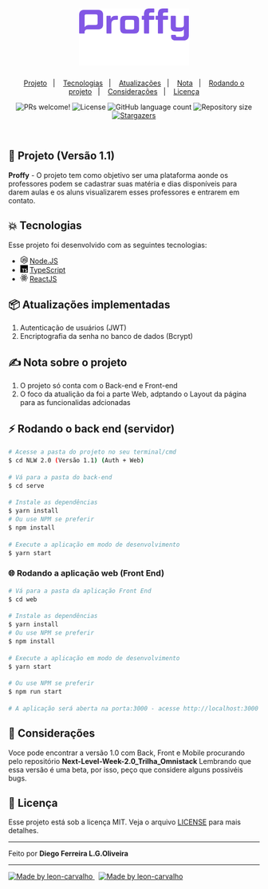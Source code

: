 <h1 align="center">
    <img alt="Proffy" title="Proffy" src=".github/logo.svg" width="220px" />
</h1>

<p align="center">
  <a href="#-tecnologias">Projeto</a>&nbsp;&nbsp;&nbsp;|&nbsp;&nbsp;&nbsp;
  <a href="#-projeto">Tecnologias</a>&nbsp;&nbsp;&nbsp;|&nbsp;&nbsp;&nbsp;
  <a href="#-layout">Atualizações</a>&nbsp;&nbsp;&nbsp;|&nbsp;&nbsp;&nbsp;
  <a href="#-tecnologias">Nota</a>&nbsp;&nbsp;&nbsp;|&nbsp;&nbsp;&nbsp;
  <a href="#-como-rodar-o-projeto">Rodando o projeto</a>&nbsp;&nbsp;&nbsp;|&nbsp;&nbsp;&nbsp;
  <a href="#-como-rodar-o-projeto">Considerações</a>&nbsp;&nbsp;&nbsp;|&nbsp;&nbsp;&nbsp;
  <a href="#-licença">Licença</a>
  
</p>

<p align="center">
 <img src="https://img.shields.io/static/v1?label=PRs&message=welcome&color=7159c1&labelColor=000000" alt="PRs welcome!" />

  <img alt="License" src="https://img.shields.io/static/v1?label=license&message=MIT&color=7159c1&labelColor=000000">

  <img alt="GitHub language count" src="https://img.shields.io/github/languages/count/leon-carvalho/proffy?color=%2304D361">

  <img alt="Repository size" src="https://img.shields.io/github/repo-size/leon-carvalho/proffy">

   <a href="https://github.com/leon-carvalho/Ecoleta/stargazers">
    <img alt="Stargazers" src="https://img.shields.io/github/stars/leon-carvalho/proffy?style=social">
  </a>
</p>

<br>


## 🎯 Projeto (Versão 1.1)

**Proffy** - O projeto tem como objetivo ser uma plataforma aonde os professores podem se cadastrar suas matéria e dias disponíveis para darem aulas e os aluns visualizarem esses professores e entrarem em contato.

## 💥 Tecnologias

Esse projeto foi desenvolvido com as seguintes tecnologias: 

- <img src=".github/technologies-icons/node-dot-js.svg" alt="typescript" width="15"> [Node.JS](https://nodejs.org/en/)
- <img src=".github/technologies-icons/typescript.svg" alt="typescript" width="15"> [TypeScript](https://www.typescriptlang.org/)
- <img src=".github/technologies-icons/react.svg" alt="react" width="15"> [ReactJS](https://pt-br.reactjs.org/)


## 📦 Atualizações implementadas

1. Autenticação de usuários (JWT)
2. Encriptografia da senha no banco de dados (Bcrypt)

## ✍ Nota sobre o projeto 

1. O projeto só conta com o Back-end e Front-end
2. O foco da atualição da foi a parte Web, adptando o Layout da página para as funcionalidas adcionadas

## ⚡ Rodando o back end (servidor)

```bash
# Acesse a pasta do projeto no seu terminal/cmd
$ cd NLW 2.0 (Versão 1.1) (Auth + Web)

# Vá para a pasta do back-end
$ cd serve

# Instale as dependências
$ yarn install
# Ou use NPM se preferir
$ npm install

# Execute a aplicação em modo de desenvolvimento
$ yarn start
```

### 🌐 Rodando a aplicação web (Front End)

```bash
# Vá para a pasta da aplicação Front End
$ cd web

# Instale as dependências
$ yarn install
# Ou use NPM se preferir
$ npm install

# Execute a aplicação em modo de desenvolvimento
$ yarn start

# Ou use NPM se preferir
$ npm run start

# A aplicação será aberta na porta:3000 - acesse http://localhost:3000
```
## 📢 Considerações

Voce pode encontrar a versão 1.0 com Back, Front e Mobile procurando pelo repositório **Next-Level-Week-2.0_Trilha_Omnistack** Lembrando que essa versão é uma beta, por isso, peço que considere alguns possivéis bugs.

## 📝 Licença

Esse projeto está sob a licença MIT. Veja o arquivo [LICENSE](LICENSE.md) para mais detalhes.

---

Feito por **Diego Ferreira L.G.Oliveira**

---


<a href="https://www.linkedin.com/in/diego-ferreira-a60a8a161/">
  <img alt="Made by leon-carvalho" src="https://img.shields.io/badge/-LinkedIn-blue?style=flat&logo=Linkedin&logoColor=white&link=https://www.linkedin.com/in/diego-ferreira-a60a8a161/">
</a>

<a href="https://github.com/diego64" style="margin-left: 8px;">
  <img alt="Made by leon-carvalho" src="https://img.shields.io/badge/-GitHub-grey?style=flat&logo=GitHub&logoColor=white&link=https://github.com/diego64">
</a>
